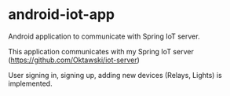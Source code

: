 # android-iot-app
Android application to communicate with Spring IoT server.

This application communicates with my Spring IoT server (https://github.com/Oktawski/iot-server)

User signing in, signing up, adding new devices (Relays, Lights) is implemented.
